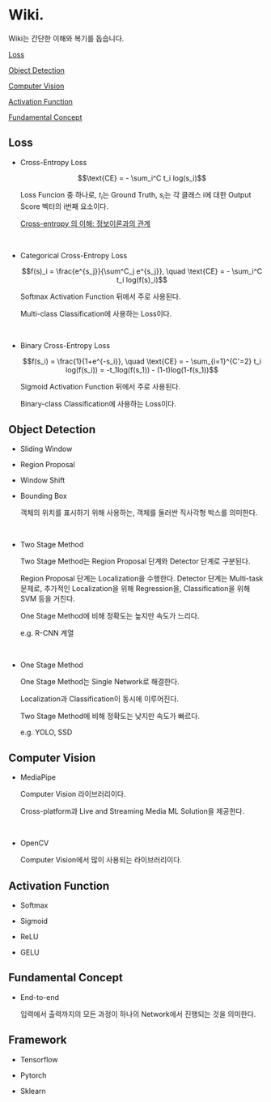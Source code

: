 # Wiki.

Wiki는 간단한 이해와 복기를 돕습니다.

[Loss](#loss)

[Object Detection](#objectdetection)

[Computer Vision](#computervision)

[Activation Function](#activationfunction)

[Fundamental Concept](#fundamentalconcept)

## <div id="loss">Loss</div>
    
- Cross-Entropy Loss

    $$\text{CE} = - \sum_i^C t_i log(s_i)$$

    Loss Funcion 중 하나로, $t_i$는 Ground Truth, $s_i$는 각 클래스 i에 대한 Output Score 벡터의 i번째 요소이다.

    [Cross-entropy 의 이해: 정보이론과의 관계](https://3months.tistory.com/436)

</br>

- Categorical Cross-Entropy Loss

    $$f(s)_i = \frac{e^{s_j}}{\sum^C_j e^{s_j}}, \quad \text{CE} = - \sum_i^C t_i log(f(s)_i)$$

    Softmax Activation Function 뒤에서 주로 사용된다.

    Multi-class Classification에 사용하는 Loss이다.

</br>

- Binary Cross-Entropy Loss

    $$f(s_i) = \frac{1}{1+e^{-s_i}}, \quad \text{CE} = - \sum_{i=1}^{C'=2} t_i log(f(s_i)) = -t_1log(f(s_1)) - (1-t)log(1-f(s_1))$$

    Sigmoid Activation Function 뒤에서 주로 사용된다.

    Binary-class Classification에 사용하는 Loss이다.

## <div id="objectdetection">Object Detection</div>

- Sliding Window

- Region Proposal

- Window Shift

- Bounding Box

    객체의 위치를 표시하기 위해 사용하는, 객체를 둘러싼 직사각형 박스를 의미한다.

</br>

- Two Stage Method

    Two Stage Method는 Region Proposal 단계와 Detector 단계로 구분된다.

    Region Proposal 단계는 Localization을 수행한다.
    Detector 단계는 Multi-task 문제로, 추가적인 Localization을 위해 Regression을, Classification을 위해 SVM 등을 거친다.

    One Stage Method에 비해 정확도는 높지만 속도가 느리다.

    e.g. R-CNN 계열

</br>

- One Stage Method

    One Stage Method는 Single Network로 해결한다.

    Localization과 Classification이 동시에 이루어진다.

    Two Stage Method에 비해 정확도는 낮지만 속도가 빠르다.

    e.g. YOLO, SSD

## <div id="computervision">Computer Vision</div>

- MediaPipe

    Computer Vision 라이브러리이다.

    Cross-platform과 Live and Streaming Media ML Solution을 제공한다.

</br>

- OpenCV

    Computer Vision에서 많이 사용되는 라이브러리이다.

## <div id="activationfunction">Activation Function</div>

- Softmax

- Sigmoid

- ReLU

- GELU

## <div id="fundamentalconcept">Fundamental Concept</div>

- End-to-end

    입력에서 출력까지의 모든 과정이 하나의 Network에서 진행되는 것을 의미한다.

## Framework

- Tensorflow

- Pytorch

- Sklearn